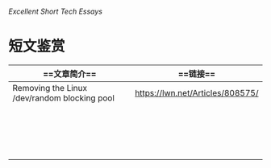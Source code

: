 ###### Excellent Short Tech Essays

# 短文鉴赏

| ==文章简介==                                 | ==链接==                         |
| -------------------------------------------- | -------------------------------- |
| Removing the Linux /dev/random blocking pool | https://lwn.net/Articles/808575/ |
|                                              |                                  |
|                                              |                                  |
|                                              |                                  |
|                                              |                                  |
|                                              |                                  |
|                                              |                                  |
|                                              |                                  |
|                                              |                                  |
|                                              |                                  |
|                                              |                                  |
|                                              |                                  |
|                                              |                                  |
|                                              |                                  |
|                                              |                                  |
|                                              |                                  |
|                                              |                                  |
|                                              |                                  |
|                                              |                                  |

